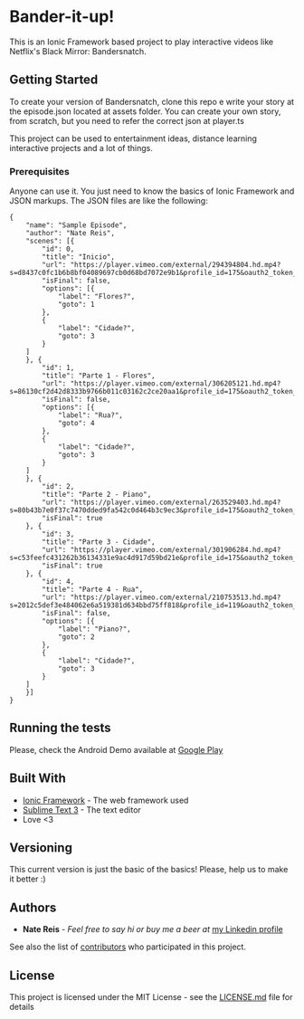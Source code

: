 # Bander-it-up!

This is an Ionic Framework based project to play interactive videos like Netflix's Black Mirror: Bandersnatch.

## Getting Started

To create your version of Bandersnatch, clone this repo e write your story at the episode.json located at assets folder. You can create your own story, from scratch, but you need to refer the correct json at player.ts

This project can be used to entertainment ideas, distance learning interactive projects and a lot of things. 

### Prerequisites

Anyone can use it. You just need to know the basics of Ionic Framework and JSON markups. The JSON files are like the following:

```
{
	"name": "Sample Episode",
	"author": "Nate Reis",
	"scenes": [{
		"id": 0,
		"title": "Inicio",
		"url": "https://player.vimeo.com/external/294394804.hd.mp4?s=d8437c0fc1b6b8bf04089697cb0d68bd7072e9b1&profile_id=175&oauth2_token_id=57447761",
		"isFinal": false,
		"options": [{
			"label": "Flores?",
			"goto": 1
		},
		{
			"label": "Cidade?",
			"goto": 3
		}
	]
	}, {
		"id": 1,
		"title": "Parte 1 - Flores",
		"url": "https://player.vimeo.com/external/306205121.hd.mp4?s=86130cf2d42d8333b9766b011c03162c2ce20aa1&profile_id=175&oauth2_token_id=57447761",
		"isFinal": false,
		"options": [{
			"label": "Rua?",
			"goto": 4
		},
		{
			"label": "Cidade?",
			"goto": 3
		}
	]
	}, {
		"id": 2,
		"title": "Parte 2 - Piano",
		"url": "https://player.vimeo.com/external/263529403.hd.mp4?s=80b43b7e0f37c7470dded9fa542c0d464b3c9ec3&profile_id=175&oauth2_token_id=57447761",
		"isFinal": true
	}, {
		"id": 3,
		"title": "Parte 3 - Cidade",
		"url": "https://player.vimeo.com/external/301906284.hd.mp4?s=c53feefc431262b36134331e9ac4d917d59bd21e&profile_id=175&oauth2_token_id=57447761",
		"isFinal": true
	}, {
		"id": 4,
		"title": "Parte 4 - Rua",
		"url": "https://player.vimeo.com/external/210753513.hd.mp4?s=2012c5def3e484062e6a519381d634bbd75ff818&profile_id=119&oauth2_token_id=57447761",
		"isFinal": false,
		"options": [{
			"label": "Piano?",
			"goto": 2
		},
		{
			"label": "Cidade?",
			"goto": 3
		}
	]
	}]
}
```

## Running the tests

Please, check the Android Demo available at [Google Play](https://play.google.com/store/apps/details?id=com.banderitup.demo)

## Built With

* [Ionic Framework](http://ionicframework.com/) - The web framework used
* [Sublime Text 3](https://www.sublimetext.com/3) - The text editor
* Love <3

## Versioning

This current version is just the basic of the basics! Please, help us to make it better :)

## Authors

* **Nate Reis** - *Feel free to say hi or buy me a beer at*  [my Linkedin profile](https://www.linkedin.com/in/nathan-reis-3239374a/)

See also the list of [contributors](https://github.com/nathanlemos/bander-it-up/contributors) who participated in this project.

## License

This project is licensed under the MIT License - see the [LICENSE.md](LICENSE.md) file for details
